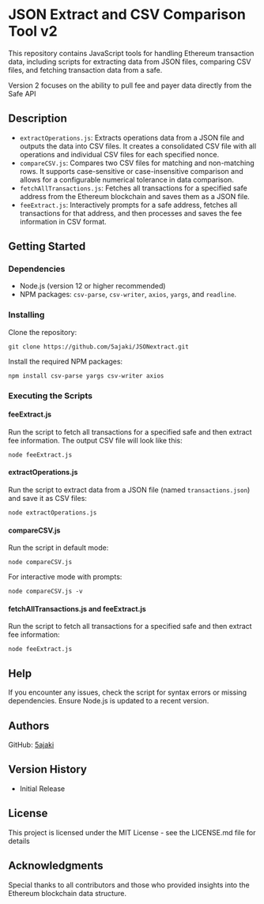 # JSON Extract and CSV Comparison Tool v2

This repository contains JavaScript tools for handling Ethereum transaction data, including scripts for extracting data from JSON files, comparing CSV files, and fetching transaction data from a safe.

Version 2 focuses on the ability to pull fee and payer data directly from the Safe API

## Description

- `extractOperations.js`: Extracts operations data from a JSON file and outputs the data into CSV files. It creates a consolidated CSV file with all operations and individual CSV files for each specified nonce.
- `compareCSV.js`: Compares two CSV files for matching and non-matching rows. It supports case-sensitive or case-insensitive comparison and allows for a configurable numerical tolerance in data comparison.
- `fetchAllTransactions.js`: Fetches all transactions for a specified safe address from the Ethereum blockchain and saves them as a JSON file.
- `feeExtract.js`: Interactively prompts for a safe address, fetches all transactions for that address, and then processes and saves the fee information in CSV format.

## Getting Started

### Dependencies

- Node.js (version 12 or higher recommended)
- NPM packages: `csv-parse`, `csv-writer`, `axios`, `yargs`, and `readline`.

### Installing

Clone the repository:

    git clone https://github.com/5ajaki/JSONextract.git

Install the required NPM packages:

    npm install csv-parse yargs csv-writer axios

### Executing the Scripts

#### feeExtract.js

Run the script to fetch all transactions for a specified safe and then extract fee information. The output CSV file will look like this:

    node feeExtract.js

#### extractOperations.js

Run the script to extract data from a JSON file (named `transactions.json`) and save it as CSV files:

    node extractOperations.js

#### compareCSV.js

Run the script in default mode:

    node compareCSV.js

For interactive mode with prompts:

    node compareCSV.js -v

#### fetchAllTransactions.js and feeExtract.js

Run the script to fetch all transactions for a specified safe and then extract fee information:

    node feeExtract.js

## Help

If you encounter any issues, check the script for syntax errors or missing dependencies. Ensure Node.js is updated to a recent version.

## Authors

GitHub: [5ajaki](https://github.com/5ajaki)

## Version History

- Initial Release

## License

This project is licensed under the MIT License - see the LICENSE.md file for details

## Acknowledgments

Special thanks to all contributors and those who provided insights into the Ethereum blockchain data structure.
